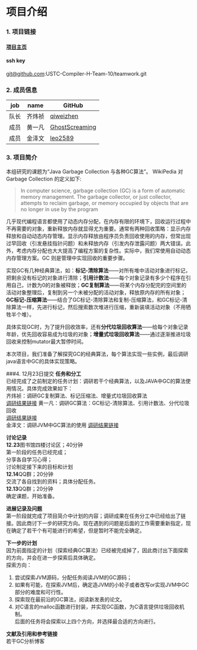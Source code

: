 # 项目介绍
### 1. 项目链接
#### [项目主页](https://github.com/USTC-Compiler-H-Team-10/teamwork.git)
#### ssh key 
git@github.com:USTC-Compiler-H-Team-10/teamwork.git

### 2. 成员信息
 | job  |  name  |    GitHub      |
 | ---- | ------ | -------------- |
 | 队长 | 齐炜祯 |[ qiweizhen](https://github.com/qiweizhen)      |
 | 成员 | 黄一凡 | [GhostScreaming](https://github.com/GhostScreaming) | 
 | 成员 | 金泽文 | [leo2589](https://github.com/leo2589)        |

### 3. 项目简介
本组研究的课题为“Java Garbage Collection 与各种GC算法”。
WikiPedia 对 Garbage Collection 的定义如下:

>In computer science, garbage collection (GC) is a form of automatic memory management. The garbage collector, or just collector, attempts to reclaim garbage, or memory occupied by objects that are no longer in use by the program

几乎现代编程语言都使用了动态内存分配，在内存有限的环境下，回收运行过程中不再需要的对象，重新释放内存就显得尤为重要。通常有两种回收策略：显示内存释放和自动动态内存管理。显示内存释放由程序员负责回收使用的内存，但常出现过早回收（引发悬挂指针问题）和未释放内存（引发内存泄露问题）两大错误。此外，考虑内存分配也大大提高了编程方案的复杂性。实际中，我们常使用自动动态内存管理方案。GC 则是管理中实现回收的重要步骤。

实现GC有几种经典算法，如：**标记-清除算法**——对所有堆中活动对象进行标记，把剩余没有标记的对象进行清除；**引用计数法**——每个对象记录有多少个程序在引用自己，计数为0的对象被释放；**GC复制算法**——将某个内存分配完的空间里的活动对象整理后，复制到另一个未被分配的活动对象，释放原内存的所有对象；**GC标记-压缩算法**——结合了GC标记-清除算法和复制-压缩算法，和GC标记-清除算法一样，先进行标记，然后搜索数次堆进行压缩，重新装填活动对象（不用牺牲半个堆）。

具体实现GC时，为了提升回收效率，还有**分代垃圾回收算法**——给每个对象记录年龄，优先回收容易成为垃圾的对象；**增量式垃圾回收算法**——通过逐渐推进垃圾回收来控制mutator最大暂停时间。

本次项目，我们准备了解探究GC的经典算法，每个算法实现一些实例，最后调研java语言中GC的具体实现策略。
 
###4. 12月23日提交
**任务和分工**  
已经完成了之前制定的任务计划：调研若干个经典算法，以及JAVA中GC的算法使用情况。具体完成效果如下：  
齐炜祯：调研GC复制算法、标记压缩法、增量式垃圾回收算法  
[调研结果链接](https://github.com/USTC-Compiler-H-Team-10/teamwork/blob/master/Algotirhms.md)
黄一凡：调研GC算法：GC标记-清除算法、引用计数法、分代垃圾回收  
[调研结果链接](https://github.com/USTC-Compiler-H-Team-10/teamwork/blob/master/Algorithm%20by%20Fan.md)  
金泽文：调研JVM中GC算法的使用
[调研结果链接](https://github.com/USTC-Compiler-H-Team-10/teamwork/blob/master/notes_for_JVM.md)

**讨论记录**  
**12.23**图书馆四楼讨论区；40分钟  
第一阶段的任务已经完成；  
分享各自学习心得；  
讨论制定接下来的目标和计划  
**12.14**QQ群；20分钟  
交流了各自找到的资料；具体分配任务。  
**12.13**QQ群；20分钟  
确定课题，开始准备。  

**进展记录及问题**  
第一阶段就完成了项目简介中计划的内容；调研成果在任务分工中已经给出了链接。因此商讨下一步的研究方向。现在遇到的问题是后面的工作需要重新指定，现在确定了若干个有可能进行的希望，但是暂时不能完全确定。

**下一步的计划**  
因为前面指定的计划（探索经典GC算法）已经被完成掉了，因此商讨出下面探索的方向，并会在进一步探索后具体确定。  
探索方向：  
1. 尝试探索JVM源码，分配任务阅读JVM的GC源码；
2. 如果有可能，在探索JVM后，确定造JVM的小轮子或者改写or实现JVM中GC部分的难度和可行性。
3. 探索现在最前沿的GC算法，阅读新发表的论文。
4. 对C语言的malloc函数进行封装，并实现GC函数，为C语言提供垃圾回收机制。  
后面的任务将会探索以上四个方向，并选择最合适的方向进行。

**文献及引用和参考链接**  
若干GC分析博客  

